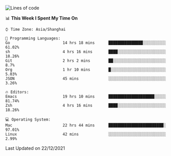 <!--START_SECTION:waka-->
![Lines of code](https://img.shields.io/badge/From%20Hello%20World%20I%27ve%20Written-22%20Thousand%20lines%20of%20code-blue)

📊 **This Week I Spent My Time On** 

```text
⌚︎ Time Zone: Asia/Shanghai

💬 Programming Languages: 
Go                       14 hrs 18 mins      ███████████████░░░░░░░░░░   61.02% 
sh                       4 hrs 16 mins       ████░░░░░░░░░░░░░░░░░░░░░   18.26% 
Git                      2 hrs 2 mins        ██░░░░░░░░░░░░░░░░░░░░░░░   8.7% 
Org                      1 hr 10 mins        █░░░░░░░░░░░░░░░░░░░░░░░░   5.03% 
JSON                     45 mins             ░░░░░░░░░░░░░░░░░░░░░░░░░   3.26%

🔥 Editors: 
Emacs                    19 hrs 10 mins      ████████████████████░░░░░   81.74% 
Zsh                      4 hrs 16 mins       ████░░░░░░░░░░░░░░░░░░░░░   18.26%

💻 Operating System: 
Mac                      22 hrs 44 mins      ████████████████████████░   97.01% 
Linux                    42 mins             ░░░░░░░░░░░░░░░░░░░░░░░░░   2.99%

```


 Last Updated on 22/12/2021
<!--END_SECTION:waka-->
